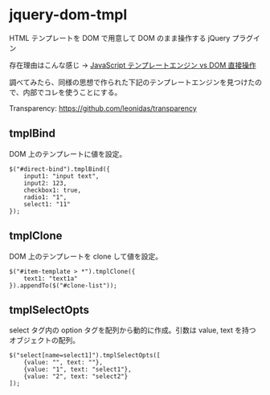 jquery-dom-tmpl
=====================

HTML テンプレートを DOM で用意して DOM のまま操作する jQuery プラグイン

存在理由はこんな感じ ->
[JavaScript テンプレートエンジン vs DOM 直接操作](https://gist.github.com/froop/5492623)

調べてみたら、同様の思想で作られた下記のテンプレートエンジンを見つけたので、内部でコレを使うことにする。

Transparency: https://github.com/leonidas/transparency

tmplBind
--------------------
DOM 上のテンプレートに値を設定。

	$("#direct-bind").tmplBind({
		input1: "input text",
		input2: 123,
		checkbox1: true,
		radio1: "1",
		select1: "11"
	});

tmplClone
--------------------
DOM 上のテンプレートを clone して値を設定。

	$("#item-template > *").tmplClone({
		text1: "text1a"
	}).appendTo($("#clone-list"));

tmplSelectOpts
--------------------
select タグ内の option タグを配列から動的に作成。引数は value, text を持つオブジェクトの配列。

	$("select[name=select1]").tmplSelectOpts([
		{value: "", text: ""},
		{value: "1", text: "select1"},
		{value: "2", text: "select2"}
	]);
